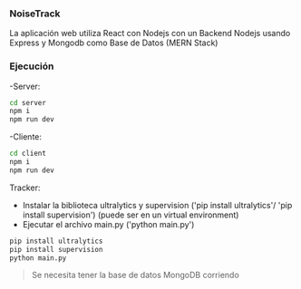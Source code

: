 ### NoiseTrack

La aplicación web utiliza React con Nodejs con un Backend Nodejs usando Express y Mongodb como Base de Datos (MERN Stack)

### Ejecución
-Server:
```sh
cd server
npm i
npm run dev
```
-Cliente:
```sh
cd client
npm i
npm run dev
```
Tracker:
- Instalar la biblioteca ultralytics y supervision ('pip install ultralytics'/ 'pip install supervision') (puede ser en un virtual environment)
- Ejecutar el archivo main.py ('python main.py')
```sh
pip install ultralytics
pip install supervision
python main.py
```
> Se necesita tener la base de datos MongoDB corriendo
